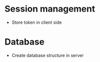 # Session management

* Store token in client side

# Database

* Create database structure in server